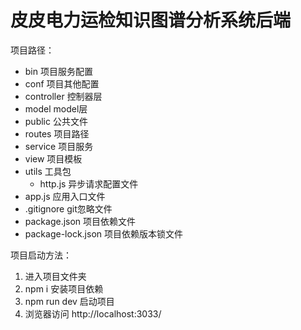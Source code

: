 # 皮皮电力运检知识图谱分析系统后端

项目路径：
- bin 项目服务配置
- conf 项目其他配置
- controller 控制器层
- model model层
- public 公共文件
- routes 项目路径
- service 项目服务
- view 项目模板
- utils 工具包
    - http.js 异步请求配置文件
- app.js 应用入口文件
- .gitignore git忽略文件
- package.json 项目依赖文件
- package-lock.json 项目依赖版本锁文件


项目启动方法：
1. 进入项目文件夹
2. npm i 安装项目依赖
3. npm run dev 启动项目
4. 浏览器访问 http://localhost:3033/


